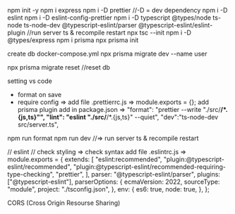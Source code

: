 npm init -y
npm i express
npm i -D prettier  //-D = dev dependency
npm i -D eslint
npm i -D eslint-config-prettier
npm i -D typescript @types/node ts-node ts-node-dev @typescript-eslint/parser @typescript-eslint/eslint-plugin  //run server ts & recompile restart 
npx tsc --init 
npm i -D @types/express
npm i prisma
npx prisma init

create db 
docker-compose.yml
npx prisma migrate dev --name user 


npx prisma migrate reset //reset db

setting vs code
- format on save
- require config => add file .prettierrc.js => module.exports = {};
add prisma plugin
add in package.json => 
"format": "prettier --write \"./src/**/*.{js,ts}\"",
"lint": "eslint \"./src/**/*.{js,ts}\" --quiet",
"dev":"ts-node-dev src/server.ts",

npm run format
npm run dev //=> run server ts & recompile restart 

// eslint // check styling => check syntax
add file .eslintrc.js =>
 module.exports = {
    extends: [
        "eslint:recommended",
        "plugin:@typescript-eslint/recommended",
        "plugin:@typescript-eslint/recommended-requiring-type-checking",
        "prettier",
    ],
    parser: "@typescript-eslint/parser",
    plugins: ["@typescript-eslint"],
    parserOptions: {
        ecmaVersion: 2022,
        sourceType: "module",
        project: "./tsconfig.json",
    },
    env: {
        es6: true,
        node: true,
    },
};



CORS (Cross Origin Resourse Sharing)

